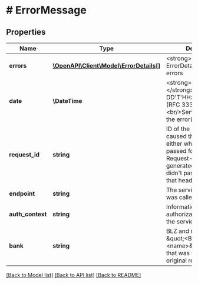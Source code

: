# # ErrorMessage

## Properties

Name | Type | Description | Notes
------------ | ------------- | ------------- | -------------
**errors** | [**\OpenAPI\Client\Model\ErrorDetails[]**](ErrorDetails.md) | &lt;strong&gt;Type:&lt;/strong&gt; ErrorDetails&lt;br/&gt; List of errors |
**date** | **\DateTime** | &lt;strong&gt;Format:&lt;/strong&gt; &#39;YYYY-MM-DD&#39;T&#39;HH:MM:SS.SSSXXX&#39; (RFC 3339, section 5.6)&lt;br/&gt;Server date of when the error(s) occurred |
**request_id** | **string** | ID of the request that caused this error. This is either what you have passed for the header &#39;X-Request-Id&#39;, or an auto-generated ID in case you didn&#39;t pass any value for that header.&lt;br/&gt;&lt;br/&gt; |
**endpoint** | **string** | The service endpoint that was called |
**auth_context** | **string** | Information about the authorization context of the service call |
**bank** | **string** | BLZ and name (in format \&quot;&lt;BLZ&gt; - &lt;name&gt;\&quot;) of a bank that was used for the original request | [optional]

[[Back to Model list]](../../README.md#models) [[Back to API list]](../../README.md#endpoints) [[Back to README]](../../README.md)

